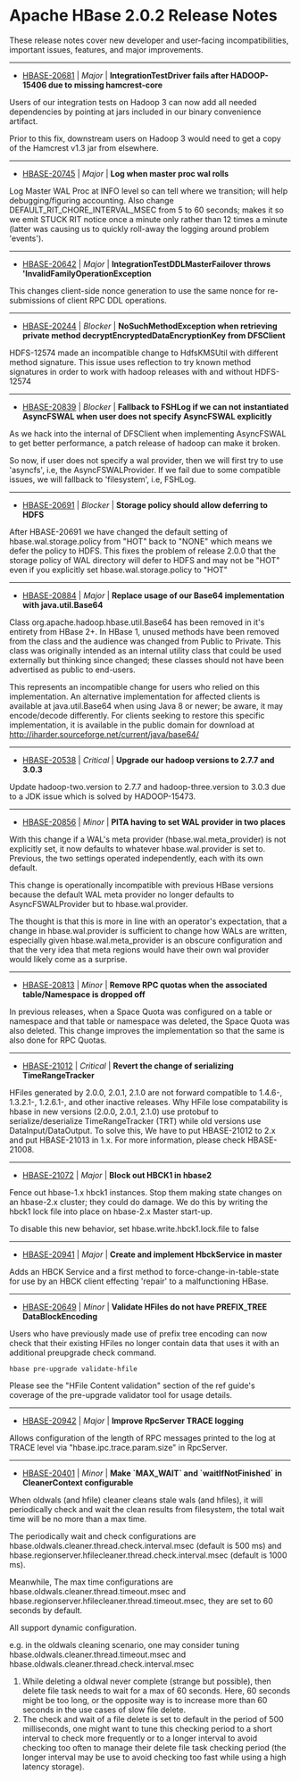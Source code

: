 
<!---
# Licensed to the Apache Software Foundation (ASF) under one
# or more contributor license agreements.  See the NOTICE file
# distributed with this work for additional information
# regarding copyright ownership.  The ASF licenses this file
# to you under the Apache License, Version 2.0 (the
# "License"); you may not use this file except in compliance
# with the License.  You may obtain a copy of the License at
#
#     http://www.apache.org/licenses/LICENSE-2.0
#
# Unless required by applicable law or agreed to in writing, software
# distributed under the License is distributed on an "AS IS" BASIS,
# WITHOUT WARRANTIES OR CONDITIONS OF ANY KIND, either express or implied.
# See the License for the specific language governing permissions and
# limitations under the License.
-->
# Apache HBase  2.0.2 Release Notes

These release notes cover new developer and user-facing incompatibilities, important issues, features, and major improvements.


---

* [HBASE-20681](https://issues.apache.org/jira/browse/HBASE-20681) | *Major* | **IntegrationTestDriver fails after HADOOP-15406 due to missing hamcrest-core**

<!-- markdown -->

Users of our integration tests on Hadoop 3 can now add all needed dependencies by pointing at jars included in our binary convenience artifact.

Prior to this fix, downstream users on Hadoop 3 would need to get a copy of the Hamcrest v1.3 jar from elsewhere.


---

* [HBASE-20745](https://issues.apache.org/jira/browse/HBASE-20745) | *Major* | **Log when master proc wal rolls**

Log Master WAL Proc at INFO level so can tell where we transition; will help debugging/figuring accounting. Also change DEFAULT\_RIT\_CHORE\_INTERVAL\_MSEC from 5 to 60 seconds; makes it so we emit STUCK RIT notice once a minute only rather than 12 times a minute (latter was causing us to quickly roll-away the logging around problem 'events').


---

* [HBASE-20642](https://issues.apache.org/jira/browse/HBASE-20642) | *Major* | **IntegrationTestDDLMasterFailover throws 'InvalidFamilyOperationException**

This changes client-side nonce generation to use the same nonce for re-submissions of client RPC DDL operations.


---

* [HBASE-20244](https://issues.apache.org/jira/browse/HBASE-20244) | *Blocker* | **NoSuchMethodException when retrieving private method decryptEncryptedDataEncryptionKey from DFSClient**

HDFS-12574 made an incompatible change to HdfsKMSUtil with different method signature.
This issue uses reflection to try known method signatures in order to work with hadoop releases with and without HDFS-12574


---

* [HBASE-20839](https://issues.apache.org/jira/browse/HBASE-20839) | *Blocker* | **Fallback to FSHLog if we can not instantiated AsyncFSWAL when user does not specify AsyncFSWAL explicitly**

As we hack into the internal of DFSClient when implementing AsyncFSWAL to get better performance, a patch release of hadoop can make it broken.

So now, if user does not specify a wal provider, then we will first try to use 'asyncfs', i.e, the AsyncFSWALProvider. If we fail due to some compatible issues, we will fallback to 'filesystem', i.e, FSHLog.


---

* [HBASE-20691](https://issues.apache.org/jira/browse/HBASE-20691) | *Blocker* | **Storage policy should allow deferring to HDFS**

After HBASE-20691 we have changed the default setting of hbase.wal.storage.policy from "HOT" back to "NONE" which means we defer the policy to HDFS. This fixes the problem of release 2.0.0 that the storage policy of WAL directory will defer to HDFS and may not be "HOT" even if you explicitly set hbase.wal.storage.policy to "HOT"


---

* [HBASE-20884](https://issues.apache.org/jira/browse/HBASE-20884) | *Major* | **Replace usage of our Base64 implementation with java.util.Base64**

Class org.apache.hadoop.hbase.util.Base64 has been removed in it's entirety from HBase 2+. In HBase 1, unused methods have been removed from the class and the audience was changed from  Public to Private. This class was originally intended as an internal utility class that could be used externally but thinking since changed; these classes should not have been advertised as public to end-users.

This represents an incompatible change for users who relied on this implementation. An alternative implementation for affected clients is available at java.util.Base64 when using Java 8 or newer; be aware, it may encode/decode differently. For clients seeking to restore this specific implementation, it is available in the public domain for download at http://iharder.sourceforge.net/current/java/base64/


---

* [HBASE-20538](https://issues.apache.org/jira/browse/HBASE-20538) | *Critical* | **Upgrade our hadoop versions to 2.7.7 and 3.0.3**

Update hadoop-two.version to 2.7.7 and hadoop-three.version to 3.0.3 due to a JDK issue which is solved by HADOOP-15473.


---

* [HBASE-20856](https://issues.apache.org/jira/browse/HBASE-20856) | *Minor* | **PITA having to set WAL provider in two places**

With this change if a WAL's meta provider (hbase.wal.meta\_provider) is not explicitly set, it now defaults to whatever hbase.wal.provider is set to. Previous, the two settings operated independently, each with its own default.

This change is operationally incompatible with previous HBase versions because the default WAL meta provider no longer defaults to AsyncFSWALProvider but to hbase.wal.provider.

The thought is that this is more in line with an operator's expectation, that a change in hbase.wal.provider is sufficient to change how WALs are written, especially given hbase.wal.meta\_provider is an obscure configuration and that the very idea that meta regions would have their own wal provider would likely come as a surprise.


---

* [HBASE-20813](https://issues.apache.org/jira/browse/HBASE-20813) | *Minor* | **Remove RPC quotas when the associated table/Namespace is dropped off**

In previous releases, when a Space Quota was configured on a table or namespace and that table or namespace was deleted, the Space Quota was also deleted. This change improves the implementation so that the same is also done for RPC Quotas.


---

* [HBASE-21012](https://issues.apache.org/jira/browse/HBASE-21012) | *Critical* | **Revert the change of serializing TimeRangeTracker**

HFiles generated by 2.0.0, 2.0.1, 2.1.0 are not forward compatible to 1.4.6-, 1.3.2.1-, 1.2.6.1-, and other inactive releases. Why HFile lose compatability is hbase in new versions (2.0.0, 2.0.1, 2.1.0) use protobuf to serialize/deserialize TimeRangeTracker (TRT) while old versions use DataInput/DataOutput. To solve this, We have to put HBASE-21012 to 2.x and put HBASE-21013 in 1.x. For more information, please check HBASE-21008.


---

* [HBASE-21072](https://issues.apache.org/jira/browse/HBASE-21072) | *Major* | **Block out HBCK1 in hbase2**

Fence out hbase-1.x hbck1 instances. Stop them making state changes on an hbase-2.x cluster; they could do damage. We do this by writing the hbck1 lock file into place on hbase-2.x Master start-up.

To disable this new behavior, set hbase.write.hbck1.lock.file to false


---

* [HBASE-20941](https://issues.apache.org/jira/browse/HBASE-20941) | *Major* | **Create and implement HbckService in master**

Adds an HBCK Service and a first method to force-change-in-table-state for use by an HBCK client effecting 'repair' to a malfunctioning HBase.


---

* [HBASE-20649](https://issues.apache.org/jira/browse/HBASE-20649) | *Minor* | **Validate HFiles do not have PREFIX\_TREE DataBlockEncoding**

<!-- markdown -->
Users who have previously made use of prefix tree encoding can now check that their existing HFiles no longer contain data that uses it with an additional preupgrade check command.

```
hbase pre-upgrade validate-hfile
```

Please see the "HFile Content validation" section of the ref guide's coverage of the pre-upgrade validator tool for usage details.


---

* [HBASE-20942](https://issues.apache.org/jira/browse/HBASE-20942) | *Major* | **Improve RpcServer TRACE logging**

Allows configuration of the length of RPC messages printed to the log at TRACE level via "hbase.ipc.trace.param.size" in RpcServer.


---

* [HBASE-20401](https://issues.apache.org/jira/browse/HBASE-20401) | *Minor* | **Make \`MAX\_WAIT\` and \`waitIfNotFinished\` in CleanerContext configurable**

When oldwals (and hfile) cleaner cleans stale wals (and hfiles), it will periodically check and wait the clean results from filesystem, the total wait time will be no more than a max time.

The periodically wait and check configurations are hbase.oldwals.cleaner.thread.check.interval.msec (default is 500 ms) and hbase.regionserver.hfilecleaner.thread.check.interval.msec (default is 1000 ms). 

Meanwhile, The max time configurations are hbase.oldwals.cleaner.thread.timeout.msec and hbase.regionserver.hfilecleaner.thread.timeout.msec, they are set to 60 seconds by default.

All support dynamic configuration.

e.g. in the oldwals cleaning scenario, one may consider tuning hbase.oldwals.cleaner.thread.timeout.msec and hbase.oldwals.cleaner.thread.check.interval.msec 

1. While deleting a oldwal never complete (strange but possible), then delete file task needs to wait for a max of 60 seconds. Here, 60 seconds might be too long, or the opposite way is to increase more than 60 seconds in the use cases of slow file delete. 
2. The check and wait of a file delete is set to default in the period of 500 milliseconds, one might want to tune this checking period to a short interval to check more frequently or to a longer interval to avoid checking too often to manage their delete file task checking period (the longer interval may be use to avoid checking too fast while using a high latency storage).



